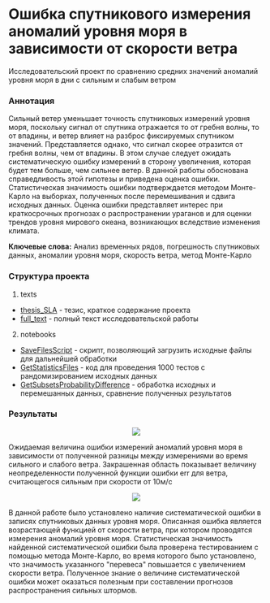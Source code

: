 # Ошибка спутникового измерения аномалий уровня моря в зависимости от скорости ветра
Исследовательский проект по сравнению средних значений аномалий уровня моря в дни с сильным и слабым ветром

### Аннотация
Сильный ветер уменьшает точность спутниковых измерений уровня моря, поскольку сигнал от спутника отражается то от гребня волны, то от впадины, и ветер влияет на разброс фиксируемых спутником значений. Представляется однако, что сигнал скорее отразится от гребня волны, чем от впадины. В этом случае следует ожидать систематическую ошибку измерений в сторону увеличения, которая будет тем больше, чем сильнее ветер. В данной работы обоснована справедливость этой гипотезы и приведена оценка ошибки. Статистическая значимость ошибки подтверждается методом Монте-Карло на выборках, полученных после перемешивания и сдвига исходных данных. Оценка ошибки представляет интерес при краткосрочных прогнозах о распространении ураганов и для оценки трендов уровня мирового океана, возникающих вследствие изменения климата.

**Ключевые слова:** Анализ временных рядов, погрешность спутниковых данных, аномалии уровня моря, скорость ветра, метод Монте-Карло
### Структура проекта
1. texts
- [thesis_SLA](https://github.com/ebsamorodova/SlaAndWindProject/blob/master/texts/thesis_SLA.pdf) - тезис, краткое содержание проекта
- [full_text](https://github.com/ebsamorodova/SlaAndWindProject/blob/master/texts/full_text.pdf) - полный текст исследовательской работы
2. notebooks
- [SaveFilesScript](https://github.com/ebsamorodova/SlaAndWindProject/blob/master/notebooks/SaveFilesScrypt.ipynb) - скрипт, позволяющий загрузить исходные файлы для дальнейшей обработки
- [GetStatisticsFiles](https://github.com/ebsamorodova/SlaAndWindProject/blob/master/notebooks/GetStatisticsFiles.ipynb) - код для проведения 1000 тестов с рандомизированием исходных данных
- [GetSubsetsProbabilityDifference](https://github.com/ebsamorodova/SlaAndWindProject/blob/master/notebooks/GetSubsetsProbabilityDifference.ipynb) - обработка исходных и перемешанных данных, сравнение полученных результатов

### Результаты
<p align="center">
  <img src="https://i.ibb.co/wpj8Vdp/error-estimate-10.png">
</p>
Ожидаемая величина ошибки измерений аномалий уровня моря в зависимости от полученной разницы между измерениями во время 
сильного и слабого ветра. Закрашенная область показывает величину неопределенности полученной функции ошибки err для ветра,
считающегося сильным при скорости от 10м/с
<p align="center">
  <img src="https://latex.codecogs.com/png.latex?%5Cinline%20%5CLARGE%20%5Cmathrm%7Berr%7D%20%5Cpm%20%5Cdelta%28S_%7B990%7D%29">
</p>
В данной работе было установлено наличие систематической ошибки в записях спутниковых данных уровня моря. 
Описанная ошибка является возрастающей функцией от скорости ветра, при котором проводятся измерения аномалий уровня моря.
Статистическая значимость найденной систематической ошибки была проверена тестированием с помощью метода Монте-Карло,
во время которого было установлено, что значимость указанного "перевеса" повышается 
с увеличением скорости ветра. Полученное знание о величине систематической ошибки может оказаться полезным 
при составлении прогнозов распространения сильных штормов.

